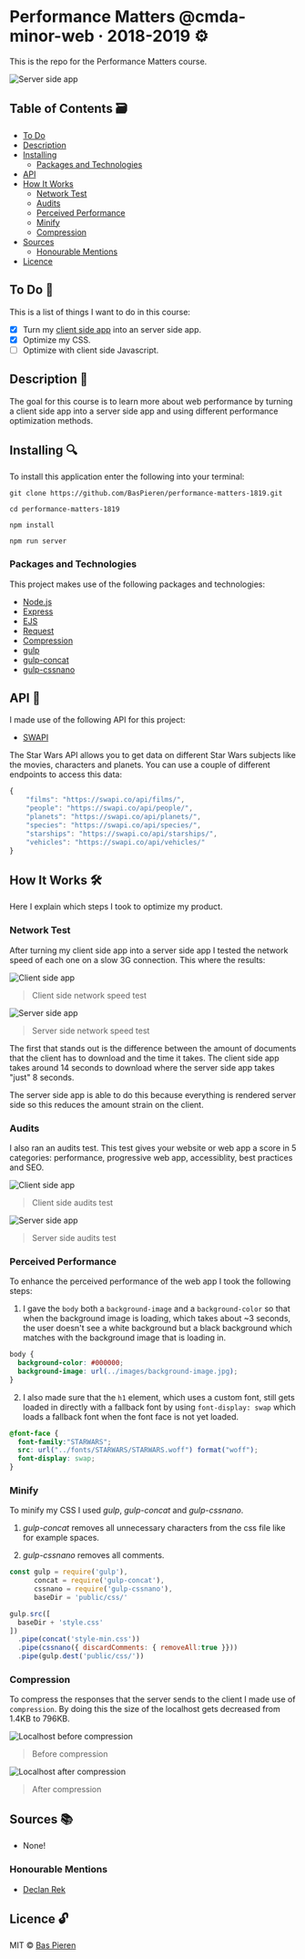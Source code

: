# Performance Matters @cmda-minor-web · 2018-2019 ⚙️

This is the repo for the Performance Matters course.

![Server side app](https://i.imgur.com/8i4fJEd.png)

## Table of Contents 🗃
* [To Do](#to-do-)
* [Description](#description-)
* [Installing](#installing-)
  * [Packages and Technologies](#packages-and-technologies)
* [API](#api-)
* [How It Works](#how-it-works-️)
  * [Network Test](#network-test)
  * [Audits](#audits)
  * [Perceived Performance](#perceived-performance)
  * [Minify](#minify)
  * [Compression](#compression)
* [Sources](#sources-)
  * [Honourable Mentions](#honourable-mentions)
* [Licence](#licence-)

## To Do 📌
This is a list of things I want to do in this course:

- [X] Turn my [client side app](https://github.com/BasPieren/web-app-from-scratch-18-19) into an server side app.
- [X] Optimize my CSS.
- [ ] Optimize with client side Javascript.

## Description 📝
The goal for this course is to learn more about web performance by turning a client side app into a server side app and using different performance optimization methods.

## Installing 🔍
To install this application enter the following into your terminal:
```
git clone https://github.com/BasPieren/performance-matters-1819.git

cd performance-matters-1819

npm install

npm run server
```

### Packages and Technologies
This project makes use of the following packages and technologies:

  * [Node.js](https://nodejs.org/en/)
  * [Express](https://expressjs.com/)
  * [EJS](https://ejs.co/)
  * [Request](https://www.npmjs.com/package/request)
  * [Compression](https://www.npmjs.com/package/compression)
  * [gulp](https://www.npmjs.com/package/gulp)
  * [gulp-concat](https://www.npmjs.com/package/gulp-concat-css)
  * [gulp-cssnano](https://www.npmjs.com/package/gulp-cssnano)

## API 🐒
I made use of the following API for this project:

* [SWAPI](https://swapi.co)

The Star Wars API allows you to get data on different Star Wars subjects like the movies, characters and planets. You can use a couple of different endpoints to access this data:
```js
{
    "films": "https://swapi.co/api/films/",
    "people": "https://swapi.co/api/people/",
    "planets": "https://swapi.co/api/planets/",
    "species": "https://swapi.co/api/species/",
    "starships": "https://swapi.co/api/starships/",
    "vehicles": "https://swapi.co/api/vehicles/"
}
```

## How It Works 🛠️
Here I explain which steps I took to optimize my product.

### Network Test
After turning my client side app into a server side app I tested the network speed of each one on a slow 3G connection. This where the results:

![Client side app](https://i.imgur.com/tz9HYvo.png)
> Client side network speed test

![Server side app](https://i.imgur.com/8i4fJEd.png)
> Server side network speed test

The first that stands out is the difference between the amount of documents that the client has to download and the time it takes. The client side app takes around 14 seconds to download where the server side app takes "just" 8 seconds.

The server side app is able to do this because everything is rendered server side so this reduces the amount strain on the client.

### Audits
I also ran an audits test. This test gives your website or web app a score in 5 categories: performance, progressive web app, accessiblity, best practices and SEO.

![Client side app](https://i.imgur.com/xMpIaPT.png)
> Client side audits test

![Server side app](https://i.imgur.com/vLHVhqe.png)
> Server side audits test


### Perceived Performance
To enhance the perceived performance of the web app I took the following steps:

  1. I gave the `body` both a `background-image` and a `background-color` so that when the background image is loading, which takes about ~3 seconds, the user doesn't see a white background but a black background which matches with the background image that is loading in.

  ```css
  body {
    background-color: #000000;
    background-image: url(../images/background-image.jpg);
  }
  ```

  2. I also made sure that the `h1` element, which uses a custom font, still gets loaded in directly with a fallback font by using `font-display: swap` which loads a fallback font when the font face is not yet loaded.

  ```css
  @font-face {
    font-family:"STARWARS";
    src: url("../fonts/STARWARS/STARWARS.woff") format("woff");
    font-display: swap;
  }
  ```

### Minify
To minify my CSS I used *gulp*, *gulp-concat* and *gulp-cssnano*.

  1. *gulp-concat* removes all unnecessary characters from the css file like for example spaces.  

  2. *gulp-cssnano* removes all comments.

  ```js
  const gulp = require('gulp'),
        concat = require('gulp-concat'),
        cssnano = require('gulp-cssnano'),
        baseDir = 'public/css/'

  gulp.src([
    baseDir + 'style.css'
  ])
    .pipe(concat('style-min.css'))
    .pipe(cssnano({ discardComments: { removeAll:true }}))
    .pipe(gulp.dest('public/css/'))
  ```

### Compression
To compress the responses that the server sends to the client I made use of `compression`. By doing this the size of the localhost gets decreased from 1.4KB to 796KB.

![Localhost before compression](https://i.imgur.com/UwMC7qe.png)
> Before compression

![Localhost after compression](https://i.imgur.com/uzCpCbK.png)
> After compression

## Sources 📚

  * None!

### Honourable Mentions

  * [Declan Rek](https://github.com/decrek)

## Licence 🔓
MIT © [Bas Pieren](https://github.com/BasPieren)
